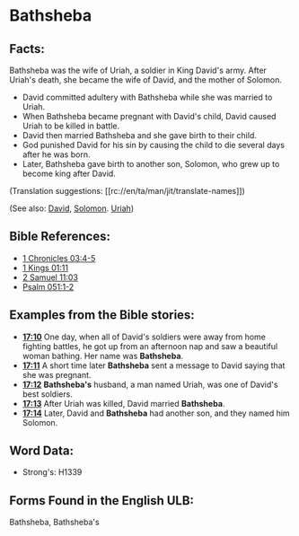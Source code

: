 # Bathsheba

## Facts:

Bathsheba was the wife of Uriah, a soldier in King David's army. After Uriah's death, she became the wife of David, and the mother of Solomon.

* David committed adultery with Bathsheba while she was married to Uriah.
* When Bathsheba became pregnant with David's child, David caused Uriah to be killed in battle.
* David then married Bathsheba and she gave birth to their child.
* God punished David for his sin by causing the child to die several days after he was born.
* Later, Bathsheba gave birth to another son, Solomon, who grew up to become king after David.

(Translation suggestions: [[rc://en/ta/man/jit/translate-names]])

(See also: [David](../names/david.md), [Solomon](../names/solomon.md). [Uriah](../names/uriah.md))

## Bible References:

* [1 Chronicles 03:4-5](rc://en/tn/help/1ch/03/04)
* [1 Kings 01:11](rc://en/tn/help/1ki/01/11)
* [2 Samuel 11:03](rc://en/tn/help/2sa/11/03)
* [Psalm 051:1-2](rc://en/tn/help/psa/051/001)

## Examples from the Bible stories:

* __[17:10](rc://en/tn/help/obs/17/10)__ One day, when all of David's soldiers were away from home fighting battles, he got up from an afternoon nap and saw a beautiful woman bathing. Her name was __Bathsheba__.
* __[17:11](rc://en/tn/help/obs/17/11)__ A short time later __Bathsheba__ sent a message to David saying that she was pregnant.
* __[17:12](rc://en/tn/help/obs/17/12)__ __Bathsheba's__ husband, a man named Uriah, was one of David's best soldiers.
* __[17:13](rc://en/tn/help/obs/17/13)__ After Uriah was killed, David married __Bathsheba__.
* __[17:14](rc://en/tn/help/obs/17/14)__ Later, David and __Bathsheba__ had another son, and they named him Solomon.

## Word Data:

* Strong's: H1339

## Forms Found in the English ULB:

Bathsheba, Bathsheba's


